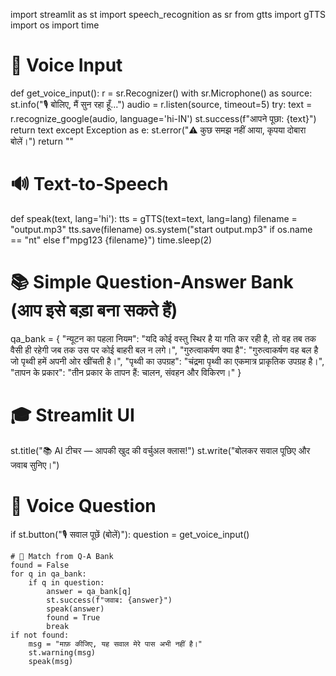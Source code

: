 import streamlit as st
import speech_recognition as sr
from gtts import gTTS
import os
import time

# 🎤 Voice Input
def get_voice_input():
    r = sr.Recognizer()
    with sr.Microphone() as source:
        st.info("🎙️ बोलिए, मैं सुन रहा हूँ...")
        audio = r.listen(source, timeout=5)
    try:
        text = r.recognize_google(audio, language='hi-IN')
        st.success(f"आपने पूछा: {text}")
        return text
    except Exception as e:
        st.error("⚠️ कुछ समझ नहीं आया, कृपया दोबारा बोलें।")
        return ""

# 🔊 Text-to-Speech
def speak(text, lang='hi'):
    tts = gTTS(text=text, lang=lang)
    filename = "output.mp3"
    tts.save(filename)
    os.system("start output.mp3" if os.name == "nt" else f"mpg123 {filename}")
    time.sleep(2)

# 📚 Simple Question-Answer Bank (आप इसे बड़ा बना सकते हैं)
qa_bank = {
    "न्यूटन का पहला नियम": "यदि कोई वस्तु स्थिर है या गति कर रही है, तो वह तब तक वैसी ही रहेगी जब तक उस पर कोई बाहरी बल न लगे।",
    "गुरुत्वाकर्षण क्या है": "गुरुत्वाकर्षण वह बल है जो पृथ्वी हमें अपनी ओर खींचती है।",
    "पृथ्वी का उपग्रह": "चंद्रमा पृथ्वी का एकमात्र प्राकृतिक उपग्रह है।",
    "तापन के प्रकार": "तीन प्रकार के तापन हैं: चालन, संवहन और विकिरण।"
}

# 🎓 Streamlit UI
st.title("📚 AI टीचर — आपकी खुद की वर्चुअल क्लास!")
st.write("बोलकर सवाल पूछिए और जवाब सुनिए।")

# 🎤 Voice Question
if st.button("🎙️ सवाल पूछें (बोलें)"):
    question = get_voice_input()

    # 🤖 Match from Q-A Bank
    found = False
    for q in qa_bank:
        if q in question:
            answer = qa_bank[q]
            st.success(f"जवाब: {answer}")
            speak(answer)
            found = True
            break
    if not found:
        msg = "माफ़ कीजिए, यह सवाल मेरे पास अभी नहीं है।"
        st.warning(msg)
        speak(msg)
